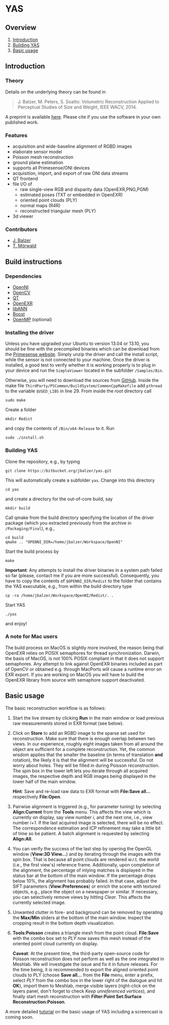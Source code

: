 # YAS

## Overview

1. [Introduction](#markdown-header-introduction)
2. [Building YAS](#markdown-header-build-instructions)
3. [Basic usage](#markdown-header-basic-usage)

## Introduction

### Theory

Details on the underlying theory can be found in

> J. Balzer, M. Peters, S. Soatto: Volumetric Reconstruction Applied to Perceptual Studies of Size and Weight, IEEE WACV, 2014.

A preprint is available [here](http://arxiv.org/abs/1311.2642
). Please cite if you use the software in your own published work. 

### Features

- acquisition and wide-baseline alignment of RGBD images 
- elaborate sensor model 
- Poisson mesh reconstruction
- ground plane estimation
- supports all Primesense/ONI devices 
- acquisition, import, and export of raw ONI data streams
- QT frontend
- file I/O of 
    - raw single-view RGB and disparity data (OpenEXR,PNG,PGM)
    - estimated poses (TXT or embedded in OpenEXR)
	- oriented point clouds (PLY) 
    - normal maps (R4R)
	- reconstructed triangular mesh (PLY)
- 3d viewer

### Contributors
- [J. Balzer](https://sites.google.com/site/jonabalzer/)
- [T. Mörwald](http://users.acin.tuwien.ac.at/tmoerwald/)

## Build instructions 

### Dependencies
- [OpenNI](http://www.openni.org/OpenNI)
- [OpenCV](http://opencv.org/)
- [QT](http://qt-project.org/)
- [OpenEXR](http://www.openexr.com/)
- [libANN](http://www.cs.umd.edu/~mount/ANN/)
- [Boost](http://www.boost.org/)
- [OpenMP](http://openmp.org/wp/) (optional)

### Installing the driver

Unless you have upgraded your Ubuntu to version 13.04 or 13.10, you should be fine with the precompiled binaries which can be download from the [Primesense website](http://www.openni.org/openni-sdk/). Simply unzip the driver and call the install script, while the sensor is not connected to your machine. Once the driver is installed, a good test to verify whether it is working properly is to plug in your device and run the `SimpleViewer` located in the subfolder `/Samples/Bin`.

Otherwise, you will need to download the sources from [GitHub](https://github.com/OpenNI/OpenNI2). Inside the make file `ThirdParty/PSCommon/BuildSystem/CommonCppMakefile` add `pthread` to the variable `$USED_LIBS` in line 29. From inside the root directory call 
```
sudo make
```
Create a folder 
```
mkdir Redist
```
and copy the contents of `/Bin/x64-Release` to it. Run 
```
sudo ./install.sh
```

### Building YAS

Clone the repository, e.g., by typing
```
git clone https://bitbucket.org/jbalzer/yas.git
```
This will automatically create a subfolder `yas`. Change into this directory
```
cd yas
```
and create a directory for the out-of-core build, say
```
mkdir build
```
Call qmake from the build directory specifying the location of the driver package (which you extracted previously from the archive in `/Packaging/Final`), e.g.,
```
cd build
qmake .. "OPENNI_DIR=/home/jbalzer/Workspace/OpenNI"
```
Start the build process by
```
make
```
**Important**: Any attempts to install the driver binaries in a system path failed so far (please, contact me if you are more successful). Consequently, you have to copy the contents of `$OPENNI_DIR/Redist` to the folder that contains the YAS executable, e.g., from within the build directory type
```
cp -ra /home/jbalzer/Workspace/OpenNI/Redist/. . 
```
Start YAS
```
./yas
```
and enjoy!

### A note for Mac users

The build process on MacOS is slightly more involved, the reason being that OpenEXR relies on POSIX semaphores for thread synchronization. Darwin, the basis of MacOS, is not 100% POSIX compliant in that it does not support semaphores. Any attempt to link against OpenEXR binaries included as part of OpenCV or obtained e.g. through MacPorts will cause a runtime error on EXR export. If you are working on MacOS you will have to build the OpenEXR library from source with semaphore support deactivated.

## Basic usage

The basic reconstruction workflow is as follows:

1. Start the live stream by clicking **Run** in the main window or load previous raw measurements stored in EXR format (see below).
2. Click on **Store** to add an RGBD image to the sparse set used for reconstruction. Make sure that there is enough overlap between two views. In our experience, roughly eight images taken from all around the object are sufficient for a complete reconstruction. Yet, the common wisdom applies that the smaller the baseline (in terms of translation **and** rotation), the likely it is that the alignment will be successful. Do not worry about holes. They will be filled in during Poisson reconstruction. The spin box in the lower left lets you iterate through all acquired images, the respective depth and RGB images being displayed in the lower half of the main window.
 
    **Hint**: Save and re-load raw data to EXR format with **File:Save all...** respectively **File:Open**.
  
3. Pairwise alignment is triggered (e.g., for parameter tuning) by selecting **Align:Current** from the **Tools** menu. This affects the view which is currently on display, say view number *i*, and the next one, i.e., view number *i+1*. If the last acquired image is selected, there will be no effect. The correspondence estimation and ICP refinement may take a little bit of time so be patient. A batch alignment is requested by selecting **Align:All**. 
3. You can verify the success of the last step by opening the OpenGL window (**View:3D View...**) and by iterating through the images with the spin box. That is because all point clouds are rendered w.r.t. the world (i.e., the first view's) reference frame. Additionally, upon completion of the alignment, the percentage of inlying matches is displayed in the status bar at the bottom of the main window. If the percentage drops below 10%, the alignment has probably failed. In that case, adjust the SIFT parameters (**View:Preferences**) or enrich the scene with textured objects, e.g., place the object on a newspaper or similar. If necessary, you can selectively remove views by hitting *Clear*. This affects the currently selected image. 
4. Unwanted clutter in fore- and background can be removed by operating the **Max/Min** sliders at the bottom of the main window. Inspect the cropping result in the bottom depth visualization. 
5. **Tools:Poisson** creates a triangle mesh from the point cloud. **File:Save** with the combo box set to *PLY* now saves this mesh instead of the oriented point cloud currently on display. 
   
    **Caveat**: At the present time, the third-party open-source code for Poisson reconstruction does not perform as well as the one integrated in Meshlab. We will investigate the issue and fix it in future releases. For the time being, it is recommended to export the aligned oriented point clouds to PLY (choose **Save all...** from the **File** menu, enter a prefix, select *PLY* from the combo box in the lower right of the dialogue and hit **OK**), import them to Meshlab, merge visible layers (right-click on the layers panel, don't forget to check *Keep unreferenced vertices*), and finally start mesh reconstruction with **Filter:Point Set:Surface Reconstruction:Poisson**. 

A more detailed [tutorial](Tutorials.md) on the basic usage of YAS including a screencast is coming soon. 
